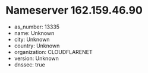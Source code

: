 # Nameserver 162.159.46.90

* as_number: 13335
* name: Unknown
* city: Unknown
* country: Unknown
* organization: CLOUDFLARENET
* version: Unknown
* dnssec: true
